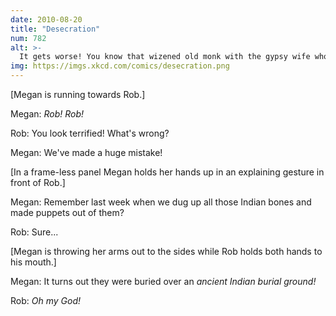 ```yaml
---
date: 2010-08-20
title: "Desecration"
num: 782
alt: >-
  It gets worse! You know that wizened old monk with the gypsy wife whose voodoo shop we smash up every day after school?
img: https://imgs.xkcd.com/comics/desecration.png
---
```

[Megan is running towards Rob.]

Megan: *Rob! Rob!*

Rob: You look terrified! What's wrong?

Megan: We've made a huge mistake!

[In a frame-less panel Megan holds her hands up in an explaining gesture in front of Rob.]

Megan: Remember last week when we dug up all those Indian bones and made puppets out of them?

Rob: Sure...

[Megan is throwing her arms out to the sides while Rob holds both hands to his mouth.]

Megan: It turns out they were buried over an *ancient Indian burial ground!*

Rob: *Oh my God!*